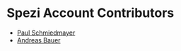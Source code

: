 <!--

This source file is part of the Spezi open-source project.

SPDX-FileCopyrightText: 2022 Stanford University and the project authors (see CONTRIBUTORS.md)

SPDX-License-Identifier: MIT
  
-->

Spezi Account Contributors
====================

* [Paul Schmiedmayer](https://github.com/PSchmiedmayer)
* [Andreas Bauer](https://github.com/Supereg)
